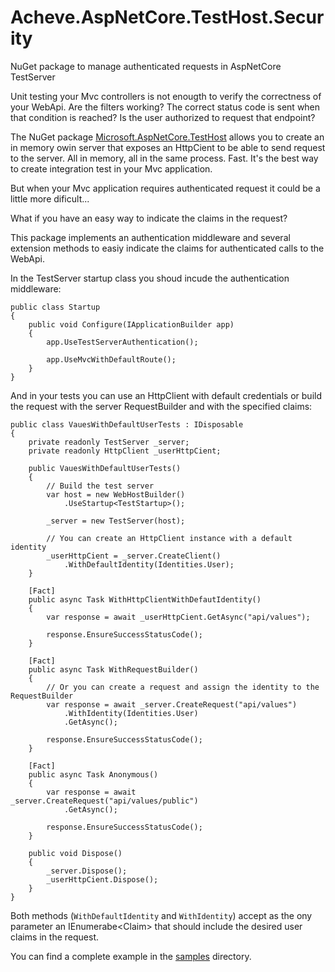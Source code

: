 # Acheve.AspNetCore.TestHost.Security
NuGet package to manage authenticated requests in AspNetCore TestServer

Unit testing your Mvc controllers is not enougth to verify the correctness of your WebApi. Are the filters working? The correct status code is sent 
when that condition is reached? Is the user authorized to request that endpoint? 


The NuGet package [Microsoft.AspNetCore.TestHost](https://www.nuget.org/packages/Microsoft.AspNetCore.TestHost/) allows you to create an in memory owin server that
exposes an HttpCient to be able to send request to the server. All in memory, all in the same process. Fast. It's the best way to 
create integration test in your Mvc application.

But when your Mvc application requires authenticated request it could be a little more dificult...

What if you have an easy way to indicate the claims in the request? 

This package implements an authentication middleware and several extension methods to easiy indicate
the claims for authenticated calls to the WebApi.

In the TestServer startup class you shoud incude the authentication middleware:

    public class Startup
    {
        public void Configure(IApplicationBuilder app)
        {
            app.UseTestServerAuthentication();

            app.UseMvcWithDefaultRoute();
        }
    }

And in your tests you can use an HttpClient with default credentials or build 
the request with the server RequestBuilder and with the specified claims:

    public class VauesWithDefaultUserTests : IDisposable
    {
        private readonly TestServer _server;
        private readonly HttpClient _userHttpCient;

        public VauesWithDefaultUserTests()
        {
            // Build the test server
            var host = new WebHostBuilder()
                .UseStartup<TestStartup>();

            _server = new TestServer(host);

            // You can create an HttpClient instance with a default identity
            _userHttpCient = _server.CreateClient()
                .WithDefaultIdentity(Identities.User);
        }

        [Fact]
        public async Task WithHttpClientWithDefautIdentity()
        {
            var response = await _userHttpCient.GetAsync("api/values");

            response.EnsureSuccessStatusCode();
        }

        [Fact]
        public async Task WithRequestBuilder()
        {
            // Or you can create a request and assign the identity to the RequestBuilder
            var response = await _server.CreateRequest("api/values")
                .WithIdentity(Identities.User)
                .GetAsync();

            response.EnsureSuccessStatusCode();
        }

        [Fact]
        public async Task Anonymous()
        {
            var response = await _server.CreateRequest("api/values/public")
                .GetAsync();

            response.EnsureSuccessStatusCode();
        }

        public void Dispose()
        {
            _server.Dispose();
            _userHttpCient.Dispose();
        }
    }

Both methods (`WithDefaultIdentity` and `WithIdentity`) accept as the ony parameter an IEnumerabe&lt;Claim&gt; that should include the
desired user claims in the request.

You can find a complete example in the [samples](https://github.com/hbiarge/Acheve.AspNetCore.TestHost.Security/tree/master/Acheve.AspNet.TestHost.Security/samples) directory.